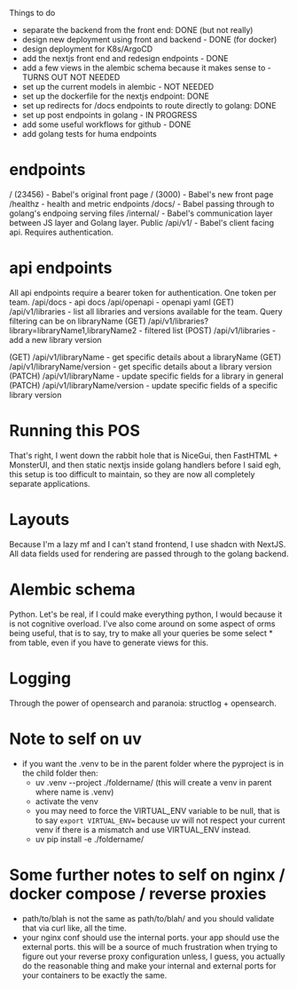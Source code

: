 Things to do
- separate the backend from the front end: DONE (but not really)
- design new deployment using front and backend - DONE (for docker)
- design deployment for K8s/ArgoCD
- add the nextjs front end and redesign endpoints - DONE
- add a few views in the alembic schema because it makes sense to - TURNS OUT NOT NEEDED
- set up the current models in alembic - NOT NEEDED
- set up the dockerfile for the nextjs endpoint: DONE
- set up redirects for /docs endpoints to route directly to golang: DONE
- set up post endpoints in golang - IN PROGRESS
- add some useful workflows for github - DONE
- add golang tests for huma endpoints

# endpoints
/ (23456) - Babel's original front page
/ (3000) - Babel's new front page
/healthz - health and metric endpoints
/docs/ - Babel passing through to golang's endpoing serving files
/internal/ - Babel's communication layer between JS layer and Golang layer. Public
/api/v1/ - Babel's client facing api. Requires authentication.

# api endpoints
All api endpoints require a bearer token for authentication. One token per team.
/api/docs - api docs
/api/openapi - openapi yaml
(GET)   /api/v1/libraries - list all libraries and versions available for the team. Query filtering can be on libraryName
(GET)   /api/v1/libraries?library=libraryName1,libraryName2 - filtered list
(POST)  /api/v1/libraries - add a new library version

(GET)   /api/v1/libraryName - get specific details about a libraryName
(GET)   /api/v1/libraryName/version - get specific details about a library version
(PATCH) /api/v1/libraryName - update specific fields for a library in general
(PATCH) /api/v1/libraryName/version - update specific fields of a specific library version

# Running this POS
That's right, I went down the rabbit hole that is NiceGui, then FastHTML + MonsterUI, and then static nextjs inside golang handlers before I said egh, this setup is too difficult to maintain, so they are now all completely separate applications.

# Layouts
Because I'm a lazy mf and I can't stand frontend, I use shadcn with NextJS. All data fields used for rendering are passed through to the golang backend.

# Alembic schema
Python. Let's be real, if I could make everything python, I would because it is not cognitive overload. I've also come around on some aspect of orms being useful, that is to say, try to make all your queries be some select * from table, even if you have to generate views for this.

# Logging
Through the power of opensearch and paranoia: structlog + opensearch.

# Note to self on uv
- if you want the .venv to be in the parent folder where the pyproject is in the child folder then:
  - uv .venv --project ./foldername/ (this will create a venv in parent where name is .venv)
  - activate the venv
  - you may need to force the VIRTUAL_ENV variable to be null, that is to say `export VIRTUAL_ENV=` because uv will not respect your current venv if there is a mismatch and use VIRTUAL_ENV instead.
  - uv pip install -e ./foldername/

# Some further notes to self on nginx / docker compose / reverse proxies
- path/to/blah is not the same as path/to/blah/ and you should validate that via curl like, all the time.
- your nginx conf should use the internal ports. your app should use the external ports. this will be a source of much frustration when trying to figure out your reverse proxy configuration unless, I guess, you actually do the reasonable thing and make your internal and external ports for your containers to be exactly the same.
